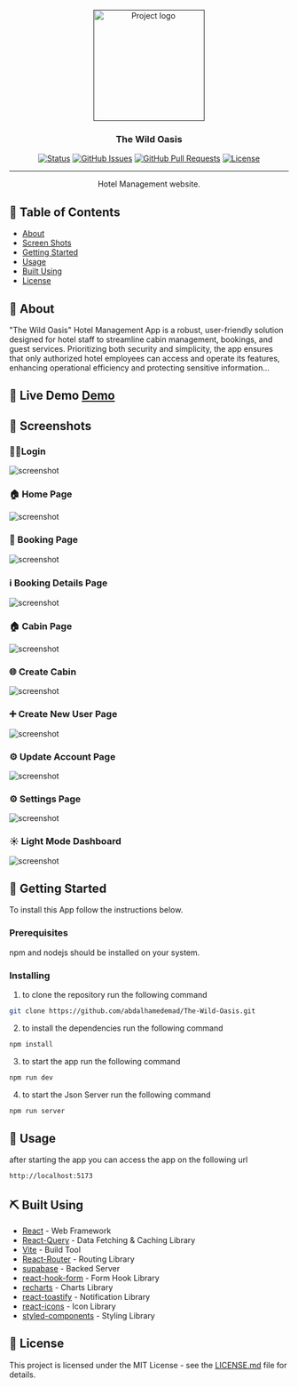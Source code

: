 <p align="center">
  <a href="" rel="noopener">
 <img src="./public//logo-light.png" alt="Project logo" width="200"></a>
 </a>
</p>

<h3 align="center">The Wild Oasis</h3>

<div align="center">

[![Status](https://img.shields.io/badge/status-active-success.svg)]()
[![GitHub Issues](https://img.shields.io/github/issues/kylelobo/The-Documentation-Compendium.svg)](https://github.com/kylelobo/The-Documentation-Compendium/issues)
[![GitHub Pull Requests](https://img.shields.io/github/issues-pr/kylelobo/The-Documentation-Compendium.svg)](https://github.com/kylelobo/The-Documentation-Compendium/pulls)
[![License](https://img.shields.io/badge/license-MIT-blue.svg)](/LICENSE)

</div>

---

<p align="center"> Hotel Management website.
    <br> 
</p>

## 📝 Table of Contents

- [About](#about)
- [Screen Shots](#screen_shots)
- [Getting Started](#getting_started)
- [Usage](#usage)
- [Built Using](#built_using)
- [License](#license)

## 🧐 About <a name = "about"></a>

"The Wild Oasis" Hotel Management App is a robust, user-friendly solution designed for hotel staff to streamline cabin management, bookings, and guest services. Prioritizing both security and simplicity, the app ensures that only authorized hotel employees can access and operate its features, enhancing operational efficiency and protecting sensitive information...

## 🚀 Live Demo <a name = "life_demo" href="https://the-wild-oasis-dusky-kappa.vercel.app/" >Demo</a>

## 📸 Screenshots <a name = "screen_shots"></a>

### 🚶‍➡️Login

![screenshot](https://github.com/abdalhamedemad/The-Wild-Oasis/blob/main/screenshots/loginDarkMode.png?raw=true)

### 🏠 Home Page

![screenshot](https://github.com/abdalhamedemad/The-Wild-Oasis/blob/main/screenshots/Dashboard.png?raw=true)

### 👜 Booking Page

![screenshot](https://github.com/abdalhamedemad/The-Wild-Oasis/blob/main/screenshots/Bookings.png?raw=true)

### ℹ️ Booking Details Page

![screenshot](https://github.com/abdalhamedemad/The-Wild-Oasis/blob/main/screenshots/BookingDetails.png?raw=true)

### 🏠 Cabin Page

![screenshot](https://github.com/abdalhamedemad/The-Wild-Oasis/blob/main/screenshots/Cabins.png?raw=true)

### 🌐 Create Cabin

![screenshot](https://github.com/abdalhamedemad/The-Wild-Oasis/blob/main/screenshots/CreateCabinPage.jpeg?raw=true)

### ➕ Create New User Page

![screenshot](https://github.com/abdalhamedemad/The-Wild-Oasis/blob/main/screenshots/CreateNewUser.png?raw=true)

### ⚙️ Update Account Page

![screenshot](https://github.com/abdalhamedemad/The-Wild-Oasis/blob/main/screenshots/CreateNewUser.png?raw=true)

### ⚙️ Settings Page

![screenshot](https://github.com/abdalhamedemad/The-Wild-Oasis/blob/main/screenshots/Settings.png?raw=true)

### ☀️ Light Mode Dashboard

![screenshot](https://github.com/abdalhamedemad/The-Wild-Oasis/blob/main/screenshots/lightMode.png?raw=true)

## 🏁 Getting Started <a name = "getting_started"></a>

To install this App follow the instructions below.

### Prerequisites

npm and nodejs should be installed on your system.

### Installing

1. to clone the repository run the following command

```bash
git clone https://github.com/abdalhamedemad/The-Wild-Oasis.git
```

2. to install the dependencies run the following command

```bash
npm install
```

3. to start the app run the following command

```bash
npm run dev
```

4. to start the Json Server run the following command

```bash
npm run server
```

## 🎈 Usage <a name="usage"></a>

after starting the app you can access the app on the following url

```bash
http://localhost:5173
```

## ⛏️ Built Using <a name = "built_using"></a>

- [React](https://reactjs.org/) - Web Framework
- [React-Query](https://tanstack.com/query/v3) - Data Fetching & Caching Library
- [Vite](https://vitejs.dev/) - Build Tool
- [React-Router](https://reactrouter.com/) - Routing Library
- [supabase](https://supabase.com/) - Backed Server
- [react-hook-form](https://react-hook-form.com/) - Form Hook Library
- [recharts](https://recharts.org/en-US/) - Charts Library
- [react-toastify](https://fkhadra.github.io/react-toastify/introduction/) - Notification Library
- [react-icons](https://react-icons.github.io/react-icons/) - Icon Library
- [styled-components](https://styled-components.com/) - Styling Library

## 📄 License <a name = "authors"></a>

This project is licensed under the MIT License - see the [LICENSE.md](/LICENSE) file for details.
